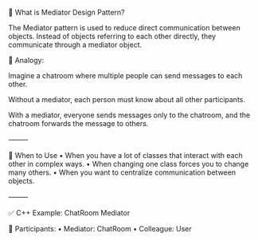 🧠 What is Mediator Design Pattern?

The Mediator pattern is used to reduce direct communication between objects. Instead of objects referring to each other directly, they communicate through a mediator object.

🤝 Analogy:

Imagine a chatroom where multiple people can send messages to each other.

Without a mediator, each person must know about all other participants.

With a mediator, everyone sends messages only to the chatroom, and the chatroom forwards the message to others.

⸻

🔧 When to Use
	•	When you have a lot of classes that interact with each other in complex ways.
	•	When changing one class forces you to change many others.
	•	When you want to centralize communication between objects.

⸻

✅ C++ Example: ChatRoom Mediator

👥 Participants:
	•	Mediator: ChatRoom
	•	Colleague: User